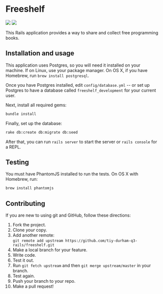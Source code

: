 # Freeshelf

<a href="https://travis-ci.org/tiy-durham-q3-rails/freeshelf"><img src="https://travis-ci.org/tiy-durham-q3-rails/freeshelf.svg?branch=master"></a>
<a href="https://codeclimate.com/github/tiy-durham-q3-rails/freeshelf"><img src="https://codeclimate.com/github/tiy-durham-q3-rails/freeshelf.png"></a>

This Rails application provides a way to share and collect free programming books.

## Installation and usage

This application uses Postgres, so you will need it installed on your machine. If on Linux, use your package manager.
On OS X, if you have Homebrew, run `brew install postgresql`.

Once you have Postgres installed, edit `config/database.yml` -- or set up Postgres to have a database called
`freeshelf_development` for your current user.

Next, install all required gems:

```sh
bundle install
```

Finally, set up the database:

```sh
rake db:create db:migrate db:seed
```

After that, you can run `rails server` to start the server or `rails console` for a REPL.

## Testing

You must have PhantomJS installed to run the tests. On OS X with Homebrew, run:

```sh
brew install phantomjs
```

## Contributing

If you are new to using git and GitHub, follow these directions:

1. Fork the project.
2. Clone _your_ copy.
3. Add another remote:  
   `git remote add upstream https://github.com/tiy-durham-q3-rails/freeshelf.git`
4. Make a local branch for your feature.
5. Write code.
6. Test it out.
7. Run `git fetch upstream` and then `git merge upstream/master` in your branch.
8. Test again.
9. Push your branch to your repo.
10. Make a pull request!
